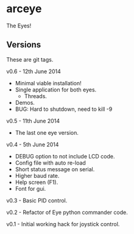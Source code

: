 arceye
======

The Eyes!

Versions
--------
These are git tags.

v0.6 - 12th June 2014

* Minimal viable installation!
* Single application for both eyes.
    * Threads.
* Demos.
* BUG: Hard to shutdown, need to kill -9

v0.5 - 11th June 2014

* The last one eye version.

v0.4 - 5th June 2014

* DEBUG option to not include LCD code.
* Config file with auto re-load
* Short status message on serial.
* Higher baud rate.
* Help screen (F1).
* Font for gui.

v0.3 - Basic PID control.

v0.2 - Refactor of Eye python commander code.

v0.1 - Initial working hack for joystick control.
